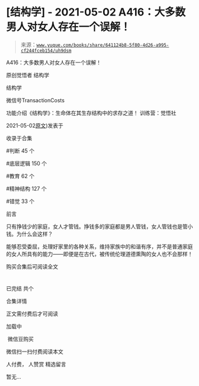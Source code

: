# [结构学] - 2021-05-02 A416：大多数男人对女人存在一个误解！

> 来源：[`www.yuque.com/books/share/641124b8-5f80-4d26-a995-cf244fceb154/uh9dsm`](https://www.yuque.com/books/share/641124b8-5f80-4d26-a995-cf244fceb154/uh9dsm)



A416：大多数男人对女人存在一个误解！ 

原创觉悟者 结构学 

结构学 

微信号TransactionCosts 

功能介绍《结构学》：生命体在其生存结构中的求存之道！ 训练营：觉悟社 

2021-05-02[原文](https://mp.weixin.qq.com/s?__biz=MzIzMDYwOTM0Mg==&mid=2247485628&idx=1&sn=80723cca31f80ad3392d510361352789&chksm=e8b1906ddfc6197bfee4ffca459efcb4ac2cdae12ca2191cdcfe476a5ee462a905012b58c2aa#rd))发表于 

收录于合集 

#判断 45 个 

#底层逻辑 150 个 

#教育 62 个 

#精神结构 127 个 

#错觉 33 个 

前言 

只有挣钱少的家庭，女人才管钱。挣钱多的家庭都是男人管钱，女人管钱也是管小钱。为什么会这样？ 

能够忍受委屈，处理好家里的各种关系，维持家族中的和谐有序，并不是普通家庭的女人所具有的能力——即便是在古代，被传统伦理道德熏陶的女人也不会那样！ 

购买合集后可阅读全文 

# 

已完结 共个 

合集详情 

正文需付费后才可阅读 

加载中 

 微信豆购买 

微信扫一扫付费阅读本文 

人付费， 人赞赏 <ne-h3 id="CQZkX" data-lake-id="CQZkX"><ne-heading-ext><ne-heading-anchor></ne-heading-anchor><ne-heading-fold></ne-heading-fold></ne-heading-ext><ne-heading-content>精选留言</ne-heading-content></ne-h3> 

暂无...